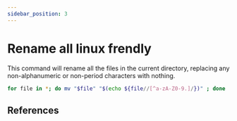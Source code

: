 ```yaml
---
sidebar_position: 3
---
```


# Rename all linux frendly

This command will rename all the files in the current directory, replacing any non-alphanumeric or non-period characters with nothing.

``` bash
for file in *; do mv "$file" "$(echo ${file//[^a-zA-Z0-9.]/})" ; done
```

## References
